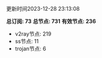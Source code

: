 更新时间2023-12-28 23:13:08

**总订阅: 73**
**总节点: 731**
**有效节点: 236**
- v2ray节点: 219
- ss节点: 11
- trojan节点: 6
